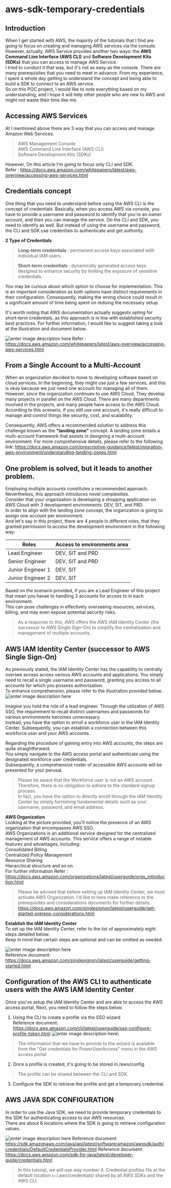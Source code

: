 # aws-sdk-temporary-credentials
## Introduction
When I get started with AWS, the majority of the tutorials that I find are going to focus on creating and managing AWS services via the console. However, actually, AWS Service provides another two ways: the **AWS Command Line Interface (AWS CLI)** and **Software Development Kits (SDKs)**
that you can access to manage AWS Service. \
I tried to conduct it that way, but it's not as easy as the console. There are many prerequisites that you need to meet in advance. From my experience, I spent a whole day getting to understand the concept and being able to build a SDK to connect to an AWS service. \
So on this POC project, I would like to note everything based on my understanding, and I hope it will help other people who are new to AWS and might not waste their time like me.  

## Accessing AWS Services
At I mentioned above there are 3 way that you can access and manage Amazon Web Services.
> AWS Management Console\
  AWS Command Line Interface (AWS CLI)\
  Software Development Kits (SDKs)

However, On this article I'm going to focus only CLI and SDK.\
Refer : https://docs.aws.amazon.com/whitepapers/latest/aws-overview/accessing-aws-services.html

## Credentials concept
One thing that you need to understand before using the AWS CLI is the concept of credentials. Basically, when you access AWS via console, you have to provide a username and password to identify that you're an owner account, and then you can manage the service. On the CLI and SDK, you need to identify as well. But instead of using the username and password, the CLI and SDK use credentials to authenticate and get authority.

**2 Type of Credentials**
>**Long-term credentials** : permanent access keys associated with individual IAM users.

>**Short-term credentials** : dynamically generated access keys designed to enhance security by limiting the exposure of sensitive credentials.

You may be curious about which option to choose for implementation. This is an important consideration as both options have distinct requirements in their configuration. Consequently, making the wrong choice could result in a significant amount of time being spent on redoing the necessary setup. 

It's worth noting that AWS documentation actually suggests opting for short-term credentials, as this approach is in line with established security best practices.
For further information, I would like to suggest taking a look at the illustration and document below.

![enter image description here](images/TypeOfCredentials.JPG)
Refer : https://docs.aws.amazon.com/whitepapers/latest/aws-overview/accessing-aws-services.html

## From a Single Account to a Multi-Account
When an organization decided to move to developing software based on cloud services. In the beginning, they might use just a few services, and this is okay because we just need one account for managing all of them.\
However, since the organization continues to use AWS Cloud, They develop many projects in parallel on the AWS Cloud. There are many departments involved in the projects, and many people have access to the AWS Cloud. According to this scenario, if you still use one account, it's really difficult to manage and control things like security, cost, and scalability.

Consequently, AWS offers a recommended solution to address this challenge known as the **"landing zone"** concept. A landing zone entails a multi-account framework that assists in designing a multi-account environment. For more comprehensive details, please refer to the following link: https://docs.aws.amazon.com/prescriptive-guidance/latest/migration-aws-environment/understanding-landing-zones.html

## One problem is solved, but it leads to another problem.
Employing multiple accounts constitutes a recommended approach. Nevertheless, this approach introduces novel complexities.\
Consider that your organization is developing a shopping application on AWS Cloud with 3 development environments: DEV, SIT, and PRD.\
In order to align with the landing zone concept, the organization is going to assign one account per environment.\
And let's say in this project, there are 4 people in different roles, that they granted permission to access the development environment in the following way:

| Roles       		      | Access to environments area|
|-----------------------|--------------------------|
| Lead Engineer         | DEV, SIT and PRD         |
| Senior Engineer       | DEV, SIT and PRD         |
| Junior Engineer 1   	| DEV, SIT 			           |
| Junior Engineer 2   	| DEV, SIT        	       |


Based on the scenario provided, if you are a Lead Engineer of this project that mean you havae to handling 3 accounts for access to in each environment.\
This can pose challenges in effectively overseeing resources, services, billing, and may even expose potential security risks.
>As a response to this, AWS offers the AWS IAM Identity Center (the successor to AWS Single Sign-On) to simplify the centralization and management of multiple accounts.

## AWS IAM Identity Center (successor to AWS Single Sign-On)
As previously stated, the IAM Identity Center has the capability to centrally oversee access across various AWS accounts and applications. You simply need to recall a single username and password, granting you access to all accounts for which you possess authorization.\
To enhance comprehension, please refer to the illustration provided below.
![enter image description here](images/AwsSSO.JPG)

Imagine you hold the role of a lead engineer. Through the utilization of AWS SSO, the requirement to recall distinct usernames and passwords for various environments becomes unnecessary.\
Instead, you have the option to enroll a workforce user in the IAM Identity Center. Subsequently, you can establish a connection between this workforce user and your AWS accounts.

Regarding the procedure of gaining entry into AWS accounts, the steps are quite straightforward.\
You simply navigate to the AWS access portal and authenticate using the designated workforce user credentials.\
Subsequently, a comprehensive roster of accessible AWS accounts will be presented for your perusal.

>Please be aware that the Workforce user is not an AWS account. Therefore, there is no obligation to adhere to the standard signup process.\
>In fact, you have the option to directly enroll through the IAM Identity Center by simply furnishing fundamental details such as your username, password, and email address.


**AWS Organization** \
Looking at the picture provided, you'll notice the presence of an AWS organization that encompasses AWS SSO.\
AWS Organizations is an additional service designed for the centralized management of AWS accounts. This service offers a range of notable features and advantages, including:\
Consolidated Billing\
Centralized Policy Management\
Resource Sharing\
Hierarchical structure and so on.\
For further information 
Refer : https://docs.aws.amazon.com/organizations/latest/userguide/orgs_introduction.html

>Please be advised that before setting up IAM Identity Center, we must activate AWS Organization.
>I'd like to here make reference to the prerequisites and considerations documents for further details:\
>https://docs.aws.amazon.com/singlesignon/latest/userguide/get-started-prereqs-considerations.html


**Establish the IAM Identity Center**\
To set up the IAM Identity Center, refer to the list of approximately eight steps detailed below.\
Keep in mind that certain steps are optional and can be omitted as needed.

![enter image description here](images/ConfigureIAMIdentity.JPG)\
Reference document: https://docs.aws.amazon.com/singlesignon/latest/userguide/getting-started.html

## Configuration of the AWS CLI to authenticate users with the AWS IAM Identity Center
Once you've setup the IAM Identity Center and are able to access the AWS access portal, Next, you need to follow the steps below.
1. Using the CLI to create a profile via the SSO wizard\
Reference document: https://docs.aws.amazon.com/cli/latest/userguide/sso-configure-profile-token.html
![enter image description here](images/CredentialsForPowerUser.JPG)\
>The information that we have to provide to the wizard is available from the "Get credentials for PowerUserAccess" menu in the AWS access portal
2. Once a profile is created, it's going to be stored in./aws/config.
>The profile can be shared between the CLI and SDK.
3. Configure the SDK to retrieve the profile and get a temporary credential.


## AWS JAVA SDK CONFIGURATION
In order to use the Java SDK, we need to provide temporary credentials to the SDK for authenticating access to our AWS resources.\
There are about 6 locations where the SDK is going to retrieve configuration values.

![enter image description here](images/CredentialsProvider.JPG)
Reference document: https://sdk.amazonaws.com/java/api/latest/software/amazon/awssdk/auth/credentials/DefaultCredentialsProvider.html
Reference document: https://docs.aws.amazon.com/sdk-for-java/latest/developer-guide/credentials.html

>In this tutorial, we will use way number 4.
Credential profiles file at the default location (~/.aws/credentials) shared by all AWS SDKs and the AWS CLI.
